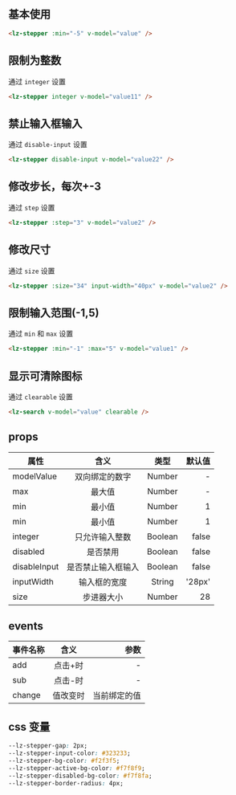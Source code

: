 <script setup>
import useCompStore from '../store/copname.js'
import { onMounted } from 'vue'
const compStore =useCompStore()

onMounted(()=>{
  compStore.updateName('stepper')
})

</script>

## 基本使用

```html
<lz-stepper :min="-5" v-model="value" />
```

## 限制为整数

通过 `integer` 设置

```html
<lz-stepper integer v-model="value11" />
```

## 禁止输入框输入

通过 `disable-input` 设置

```html
<lz-stepper disable-input v-model="value22" />
```

## 修改步长，每次+-3

通过 `step` 设置

```html
<lz-stepper :step="3" v-model="value2" />
```

## 修改尺寸

通过 `size` 设置

```html
<lz-stepper :size="34" input-width="40px" v-model="value2" />
```

## 限制输入范围(-1,5)

通过 `min` 和 `max` 设置

```html
<lz-stepper :min="-1" :max="5" v-model="value1" />
```

## 显示可清除图标

通过 `clearable` 设置

```html
<lz-search v-model="value" clearable />
```

## props

| 属性         |        含义        |  类型   | 默认值 |
| ------------ | :----------------: | :-----: | -----: |
| modelValue   |   双向绑定的数字   | Number  |      - |
| max          |       最大值       | Number  |      - |
| min          |       最小值       | Number  |      1 |
| min          |       最小值       | Number  |      1 |
| integer      |   只允许输入整数   | Boolean |  false |
| disabled     |      是否禁用      | Boolean |  false |
| disableInput | 是否禁止输入框输入 | Boolean |  false |
| inputWidth   |    输入框的宽度    | String  | '28px' |
| size         |     步进器大小     | Number  |     28 |

## events

| 事件名称 |   含义   |         参数 |
| -------- | :------: | -----------: |
| add      | 点击+时  |            - |
| sub      | 点击-时  |            - |
| change   | 值改变时 | 当前绑定的值 |

## css 变量

```css
--lz-stepper-gap: 2px;
--lz-stepper-input-color: #323233;
--lz-stepper-bg-color: #f2f3f5;
--lz-stepper-active-bg-color: #f7f8f9;
--lz-stepper-disabled-bg-color: #f7f8fa;
--lz-stepper-border-radius: 4px;
```
